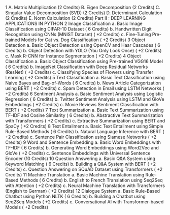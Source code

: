 1	A.	Matrix Multiplication (2 Credits)
B.	Eigen Decomposition (2 Credits)
C.	Singular Value Decomposition (SVD) (2 Credits)
D.	Determinant Calculation (2 Credits)
E.	 Norm Calculation (2 Credits)
Part II : DEEP LEARNING APPLICATIONS IN PYTHON
2	 Image Classification
a.	Basic Image Classification using CIFAR-10 Dataset ( 6 Credits)
b.	Handwritten Digit Recognition using CNNs (MNIST Dataset)  ( +2 Credits)
c.	Fine-Tuning Pre-trained Models for Cat vs. Dog Classification  ( +2 Credits)
3	Object Detection
a.	Basic Object Detection using OpenCV and Haar Cascades ( 6 Credits)
b.	Object Detection with YOLO (You Only Look Once) ( +2 Credits)
c.	Mask R-CNN for Instance Segmentation ( +2 Credits)
4	Object Classification
a.	Basic Object Classification using Pre-trained VGG16 Model ( 6 Credits)
b.	ImageNet Classification with Deep Residual Networks (ResNet) ( +2 Credits)
c.	Classifying Species of Flowers using Transfer Learning ( +2 Credits)
5	Text Classification
a.	Basic Text Classification using Naive Bayes and Bag-of-Words ( 6 Credits)
b.	News Article Categorization using BERT ( +2 Credits)
c.	Spam Detection in Email using LSTM Networks ( +2 Credits)
6	Sentiment Analysis
a.	 Basic Sentiment Analysis using Logistic Regression ( 6 Credits)
b.	Twitter Sentiment Analysis using LSTM and GloVe Embeddings ( +2 Credits)
c.	Movie Reviews Sentiment Classification with BERT ( +2 Credits)
7	Text Summarization
a.	 Basic Text Summarization using TF-IDF and Cosine Similarity ( 6 Credits)
b.	Abstractive Text Summarization with Transformers ( +2 Credits)
c.	Extractive Summarization using BERT and SpaCy ( +2 Credits)
8	Text Entailment
a.	Basic Text Entailment using Simple Rule-Based Methods ( 6 Credits)
b.	Natural Language Inference with BERT ( +2 Credits)
c.	Sentence Pair Classification using Siamese Networks ( +2 Credits)
9	Word and Sentence Embedding
a.	Basic Word Embeddings with TF-IDF ( 6 Credits)
b.	Generating Word Embeddings using Word2Vec and GloVe ( +2 Credits)
c.	Sentence Embeddings with Universal Sentence Encoder (10 Credits)
10	Question Answering
a.	Basic Q&A System using Keyword Matching ( 6 Credits)
b.	Building a Q&A System with BERT ( +2 Credits)
c.	Question Answering on SQuAD Dataset using Transformers ( +2 Credits)
11	Machine Translation
a.	Basic Machine Translation using Rule-Based Methods ( 6 Credits)
b.	English to French Translation using Seq2Seq with Attention ( +2 Credits)
c.	Neural Machine Translation with Transformers (English to German) ( +2 Credits)
12	Dialogue System
a.	Basic Rule-Based Chatbot using Python NLTK ( 6 Credits)
b.	Building a Chatbot using Seq2Seq Models ( +2 Credits)
c.	Conversational AI with Transformer-based Models ( +2 Credits)

